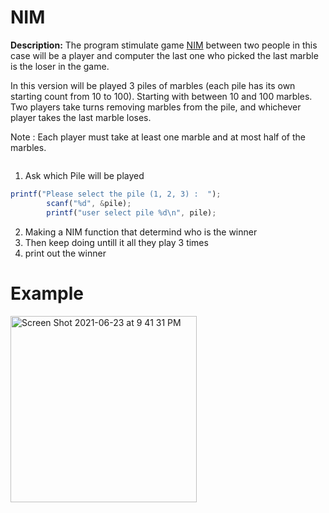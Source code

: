 # NIM

**Description:** The program stimulate game [NIM](https://en.wikipedia.org/wiki/Nim#cite_note-3) between two people in this case will be a player and computer the last one who picked the last marble is the loser in the game.

In this version will be played 3 piles of marbles (each pile has its own starting count from 10 to 100). Starting with between 10 and 100 marbles. Two players take turns removing marbles from the pile, and whichever player takes the last marble loses.

Note : Each player must take at least one marble and at most half of the marbles.
```jsx

```

1) Ask which Pile will be played
```jsx
printf("Please select the pile (1, 2, 3) :  ");
        scanf("%d", &pile);
        printf("user select pile %d\n", pile);
```
2) Making a NIM function that determind who is the winner 
3) Then keep doing untill it all they play 3 times
4) print out the winner

# Example 
<img width="298" alt="Screen Shot 2021-06-23 at 9 41 31 PM" src="https://user-images.githubusercontent.com/62785773/123209368-56f39c00-d475-11eb-8385-9e839d6bd054.png">



